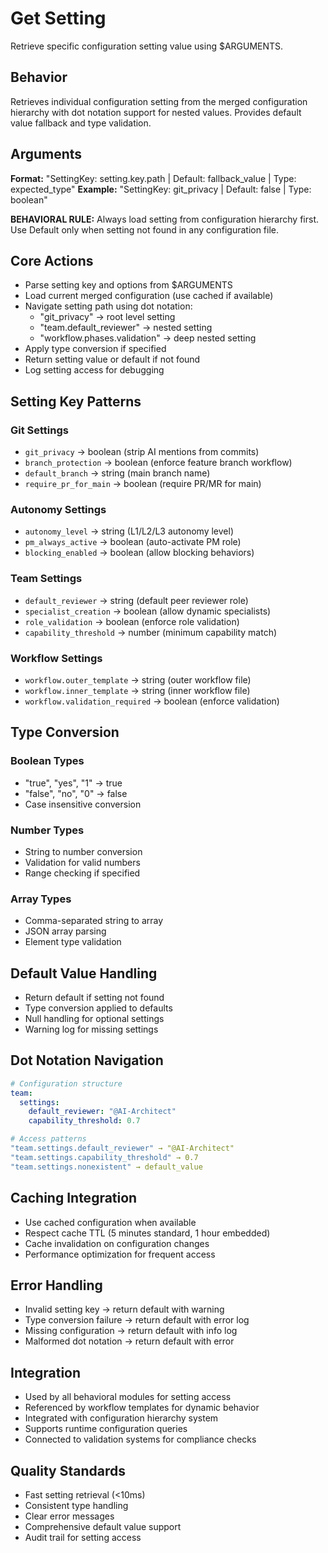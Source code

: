 # Get Setting

Retrieve specific configuration setting value using $ARGUMENTS.

## Behavior
Retrieves individual configuration setting from the merged configuration
hierarchy with dot notation support for nested values. Provides default
value fallback and type validation.

## Arguments
**Format:** "SettingKey: setting.key.path | Default: fallback_value | Type: expected_type"
**Example:** "SettingKey: git_privacy | Default: false | Type: boolean"

**BEHAVIORAL RULE:** Always load setting from configuration hierarchy first. Use Default only when setting not found in any configuration file.

## Core Actions
- Parse setting key and options from $ARGUMENTS
- Load current merged configuration (use cached if available)
- Navigate setting path using dot notation:
  - "git_privacy" → root level setting
  - "team.default_reviewer" → nested setting
  - "workflow.phases.validation" → deep nested setting
- Apply type conversion if specified
- Return setting value or default if not found
- Log setting access for debugging

## Setting Key Patterns

### Git Settings
- `git_privacy` → boolean (strip AI mentions from commits)
- `branch_protection` → boolean (enforce feature branch workflow)
- `default_branch` → string (main branch name)
- `require_pr_for_main` → boolean (require PR/MR for main)

### Autonomy Settings
- `autonomy_level` → string (L1/L2/L3 autonomy level)
- `pm_always_active` → boolean (auto-activate PM role)
- `blocking_enabled` → boolean (allow blocking behaviors)

### Team Settings
- `default_reviewer` → string (default peer reviewer role)
- `specialist_creation` → boolean (allow dynamic specialists)
- `role_validation` → boolean (enforce role validation)
- `capability_threshold` → number (minimum capability match)

### Workflow Settings
- `workflow.outer_template` → string (outer workflow file)
- `workflow.inner_template` → string (inner workflow file)
- `workflow.validation_required` → boolean (enforce validation)

## Type Conversion

### Boolean Types
- "true", "yes", "1" → true
- "false", "no", "0" → false
- Case insensitive conversion

### Number Types
- String to number conversion
- Validation for valid numbers
- Range checking if specified

### Array Types
- Comma-separated string to array
- JSON array parsing
- Element type validation

## Default Value Handling
- Return default if setting not found
- Type conversion applied to defaults
- Null handling for optional settings
- Warning log for missing settings

## Dot Notation Navigation
```yaml
# Configuration structure
team:
  settings:
    default_reviewer: "@AI-Architect"
    capability_threshold: 0.7

# Access patterns
"team.settings.default_reviewer" → "@AI-Architect"
"team.settings.capability_threshold" → 0.7
"team.settings.nonexistent" → default_value
```

## Caching Integration
- Use cached configuration when available
- Respect cache TTL (5 minutes standard, 1 hour embedded)
- Cache invalidation on configuration changes
- Performance optimization for frequent access

## Error Handling
- Invalid setting key → return default with warning
- Type conversion failure → return default with error log
- Missing configuration → return default with info log
- Malformed dot notation → return default with error

## Integration
- Used by all behavioral modules for setting access
- Referenced by workflow templates for dynamic behavior
- Integrated with configuration hierarchy system
- Supports runtime configuration queries
- Connected to validation systems for compliance checks

## Quality Standards
- Fast setting retrieval (<10ms)
- Consistent type handling
- Clear error messages
- Comprehensive default value support
- Audit trail for setting access